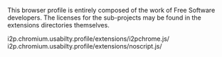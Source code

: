 This browser profile is entirely composed of the work of Free Software developers.
The licenses for the sub-projects may be found in the extensions directories themselves.

i2p.chromium.usabilty.profile/extensions/i2pchrome.js/
i2p.chromium.usabilty.profile/extensions/noscript.js/